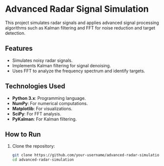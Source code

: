 # Advanced Radar Signal Simulation

This project simulates radar signals and applies advanced signal processing algorithms such as Kalman filtering and FFT for noise reduction and target detection.

## Features
- Simulates noisy radar signals.
- Implements Kalman filtering for signal denoising.
- Uses FFT to analyze the frequency spectrum and identify targets.

## Technologies Used
- **Python 3.x**: Programming language.
- **NumPy**: For numerical computations.
- **Matplotlib**: For visualizations.
- **SciPy**: For FFT analysis.
- **PyKalman**: For Kalman filtering.

## How to Run
1. Clone the repository:
   ```bash
   git clone https://github.com/your-username/advanced-radar-simulation.git
   cd advanced-radar-simulation
